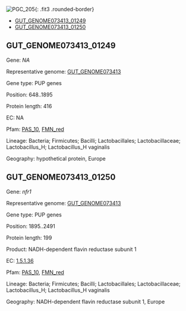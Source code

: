 ![PGC_205](../static/images/Clusters_figure/PGC_205.jpg){: .fit3 .rounded-border}

<ul id="myTab" class="nav nav-tabs">
  <li class="active">
        <a href="#tab1" data-toggle="tab">GUT_GENOME073413_01249</a>
  </li>
<li><a href="#tab2" data-toggle="tab">GUT_GENOME073413_01250</a></li>
</ul>

<div id="myTabContent" class="tab-content">
  <div class="tab-pane fade in active" id="tab1">

<h2 id="GUT_GENOME073413_01249">GUT_GENOME073413_01249</h2>
<p>Gene: <em>NA</em>
<p>Representative genome: <a href="https://www.ebi.ac.uk/metagenomics/genomes/MGYG-HGUT-04046">GUT_GENOME073413</a></p>
<p>Gene type: PUP genes</p>
<p>Position: 648..1895</p>
<p>Protein length: 416</p>
<p>EC: NA</p>
<p>Pfam: <a href="http://pfam.xfam.org/family/PAS_10">PAS_10</a>, <a href="http://pfam.xfam.org/family/FMN_red">FMN_red</a></p>
<p>Lineage: Bacteria; Firmicutes; Bacilli; Lactobacillales; Lactobacillaceae; Lactobacillus_H; Lactobacillus_H vaginalis</p>
<p>Geography: hypothetical protein, Europe</p>
  </div>

  <div class="tab-pane fade" id="tab2">

<h2 id="GUT_GENOME073413_01250">GUT_GENOME073413_01250</h2>
<p>Gene: <em>nfr1</em></p>
<p>Representative genome: <a href="https://www.ebi.ac.uk/metagenomics/genomes/MGYG-HGUT-04046">GUT_GENOME073413</a></p>
<p>Gene type: PUP genes</p>
<p>Position: 1895..2491</p>
<p>Protein length: 199</p>
<p>Product: NADH-dependent flavin reductase subunit 1</p>
<p>EC: <a href="https://www.brenda-enzymes.org/enzyme.php?ecno=1.5.1.36">1.5.1.36</a></p>
<p>Pfam: <a href="http://pfam.xfam.org/family/PAS_10">PAS_10</a>, <a href="http://pfam.xfam.org/family/FMN_red">FMN_red</a></p>
<p>Lineage: Bacteria; Firmicutes; Bacilli; Lactobacillales; Lactobacillaceae; Lactobacillus_H; Lactobacillus_H vaginalis</p>
<p>Geography: NADH-dependent flavin reductase subunit 1, Europe</p>

  </div>
</div>
